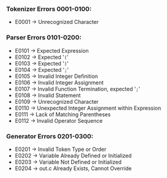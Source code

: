 ### Tokenizer Errors 0001-0100:
- E0001 &rarr; Unrecognized Character 

### Parser Errors 0101-0200:
- E0101 &rarr; Expected Expression
- E0102 &rarr; Expected '`(`'
- E0103 &rarr; Expected '`)`'
- E0104 &rarr; Expected '`;`'
- E0105 &rarr; Invalid Integer Definition 
- E0106 &rarr; Invalid Integer Assignment
- E0107 &rarr; Invalid Function Termination, expected '`;`'
- E0108 &rarr; Invalid Statement
- E0109 &rarr; Unrecognized Character
- E0110 &rarr; Unexpected Integer Assignment within Expression
- E0111 &rarr; Lack of Matching Parentheses 
- E0112 &rarr; Invalid Operator Sequence 

### Generator Errors 0201-0300:
- E0201 &rarr; Invalid Token Type or Order
- E0202 &rarr; Variable Already Defined or Initialized
- E0203 &rarr; Variable Not Defined or Initialized
- E0204 &rarr; out.c Already Exists, Cannot Override 